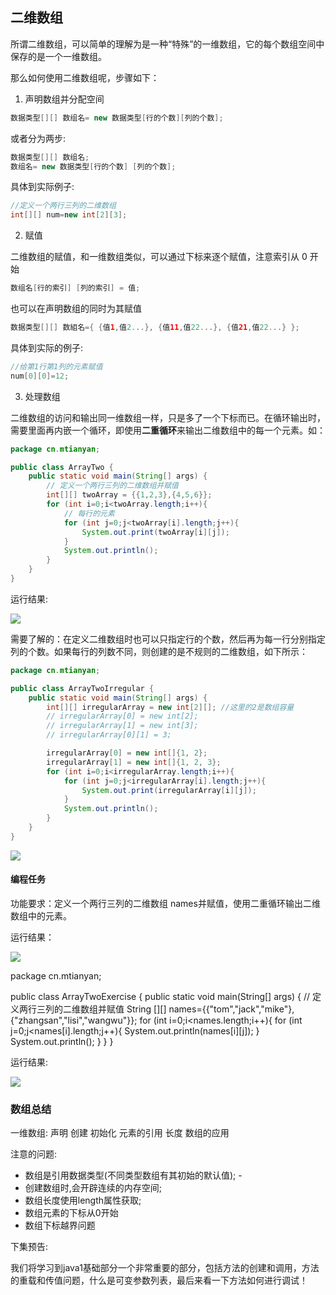 ## 二维数组

所谓二维数组，可以简单的理解为是一种“特殊”的一维数组，它的每个数组空间中保存的是一个一维数组。

那么如何使用二维数组呢，步骤如下：

1. 声明数组并分配空间

```java
数据类型[][] 数组名= new 数据类型[行的个数][列的个数];
```

或者分为两步:

```java
数据类型[][] 数组名;
数组名= new 数据类型[行的个数] [列的个数];
```

具体到实际例子:

```java
//定义一个两行三列的二维数组
int[][] num=new int[2][3];
```

2. 赋值

二维数组的赋值，和一维数组类似，可以通过下标来逐个赋值，注意索引从 0 开始

```java
数组名[行的索引] [列的索引] = 值;
```

也可以在声明数组的同时为其赋值

```java
数据类型[][] 数組名={ {值1,值2...}, {值11,值22...}, {值21,值22...} };
```

具体到实际的例子:

```java
//给第1行第1列的元素赋值
num[0][0]=12;
```

3. 处理数组

二维数组的访问和输出同一维数组一样，只是多了一个下标而已。在循环输出时，需要里面再内嵌一个循环，即使用**二重循环**来输出二维数组中的每一个元素。如：

```java
package cn.mtianyan;

public class ArrayTwo {
    public static void main(String[] args) {
        // 定义一个两行三列的二维数组并赋值
        int[][] twoArray = {{1,2,3},{4,5,6}};
        for (int i=0;i<twoArray.length;i++){
            // 每行的元素
            for (int j=0;j<twoArray[i].length;j++){
                System.out.print(twoArray[i][j]);
            }
            System.out.println();
        }
    }
}
```

运行结果:

![](http://myphoto.mtianyan.cn/20180731005006_sccgk5_Screenshot.jpeg)

需要了解的：在定义二维数组时也可以只指定行的个数，然后再为每一行分别指定列的个数。如果每行的列数不同，则创建的是不规则的二维数组，如下所示：

```java
package cn.mtianyan;

public class ArrayTwoIrregular {
    public static void main(String[] args) {
        int[][] irregularArray = new int[2][]; //这里的2是数组容量
        // irregularArray[0] = new int[2];
        // irregularArray[1] = new int[3];
        // irregularArray[0][1] = 3;

        irregularArray[0] = new int[]{1, 2};
        irregularArray[1] = new int[]{1, 2, 3};
        for (int i=0;i<irregularArray.length;i++){
            for (int j=0;j<irregularArray[i].length;j++){
                System.out.print(irregularArray[i][j]);
            }
            System.out.println();
        }
    }
}
```

![](http://myphoto.mtianyan.cn/20180731005923_aRmZr2_Screenshot.jpeg)

#### 编程任务

功能要求：定义一个两行三列的二维数组 names并赋值，使用二重循环输出二维数组中的元素。

运行结果：

![](http://myphoto.mtianyan.cn/20180731010020_BUMt6g_Screenshot.jpeg)

package cn.mtianyan;

public class ArrayTwoExercise {
    public static void main(String[] args) {
        // 定义两行三列的二维数组并赋值
        String [][] names={{"tom","jack","mike"},{"zhangsan","lisi","wangwu"}};
        for (int i=0;i<names.length;i++){
            for (int j=0;j<names[i].length;j++){
                System.out.println(names[i][j]);
            }
            System.out.println();
        }
    }
}

运行结果:

![](http://myphoto.mtianyan.cn/20180731010245_IS4eyQ_Screenshot.jpeg)

### 数组总结

一维数组: 声明 创建 初始化 元素的引用 长度 数组的应用

注意的问题: 
  - 数组是引用数据类型(不同类型数组有其初始的默认值); -
  - 创建数组时,会开辟连续的内存空间;
  - 数组长度使用length属性获取;
  - 数组元素的下标从0开始
  - 数组下标越界问题

下集预告:

我们将学习到java1基础部分一个非常重要的部分，包括方法的创建和调用，方法的重载和传值问题，什么是可变参数列表，最后来看一下方法如何进行调试！



